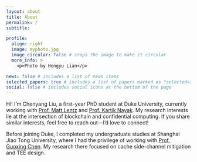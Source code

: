 ```yaml
---
layout: about
title: About
permalink: /
subtitle: 

profile:
  align: right
  image: myphoto.jpg
  image_circular: false # crops the image to make it circular
  more_info: >
    <p>Photo by Hengyu Lian</p>

news: false # includes a list of news items
selected_papers: true # includes a list of papers marked as "selected={true}"
social: false # includes social icons at the bottom of the page
---
```


Hi! I’m Chenyang Liu, a first-year PhD student at Duke University, currently working with [Prof. Matt Lentz](https://users.cs.duke.edu/~mlentz/) and [Prof. Kartik Nayak](https://users.cs.duke.edu/~kartik/). My research interests lie at the intersection of blockchain and confidential computing. If you share similar interests, feel free to reach out—I’d love to connect!

Before joining Duke, I completed my undergraduate studies at Shanghai Jiao Tong University, where I had the privilege of working with [Prof. Guoxing Chen](https://donnod.github.io). My research there focused on cache side-channel mitigation and TEE design.



